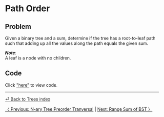 # Path Order
## Problem
Given a binary tree and a sum, determine if the tree has a root-to-leaf path such that adding up all the values along the path equals the given sum.

*__Note__*:<br> A leaf is a node with no children.

## Code
Click ["here"](pathSum.js) to view code.

<hr>

[ ⏎ Back to Trees index ](../README.md) 

[〈 Previous: N-ary Tree Preorder Tranversal](../preOrder/README.md) | [Next: Range Sum of BST 〉](../rangeSum/README.md)
